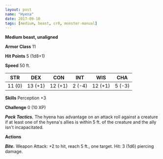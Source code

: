 ```yaml
---
layout: post
name: "Hyena"
date: 2017-09-10
tags: [medium, beast, cr0, monster-manual]
---
```


**Medium beast, unaligned**

**Armor Class** 11

**Hit Points** 5 (1d8+1)

**Speed** 50 ft.

|   STR   |   DEX   |   CON   |   INT   |   WIS   |   CHA   |
|:-----:|:-----:|:-----:|:-----:|:-----:|:-----:|
| 11 (0) | 13 (+1) | 12 (+1) | 2 (-4) | 12 (+1) | 5 (-3) |

**Skills** Perception +3

**Challenge** 0 (10 XP)

***Pack Tactics.*** The hyena has advantage on an attack roll against a creature if at least one of the hyena's allies is within 5 ft. of the creature and the ally isn't incapacitated.

**Actions**

***Bite.*** Weapon Attack: +2 to hit, reach 5 ft., one target. Hit: 3 (1d6) piercing damage.

